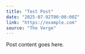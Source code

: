 ```yaml
---
title: "Test Post"
date: "2025-07-02T00:00:00Z"
link: "https://example.com"
source: "The Verge"
---
```


Post content goes here.
